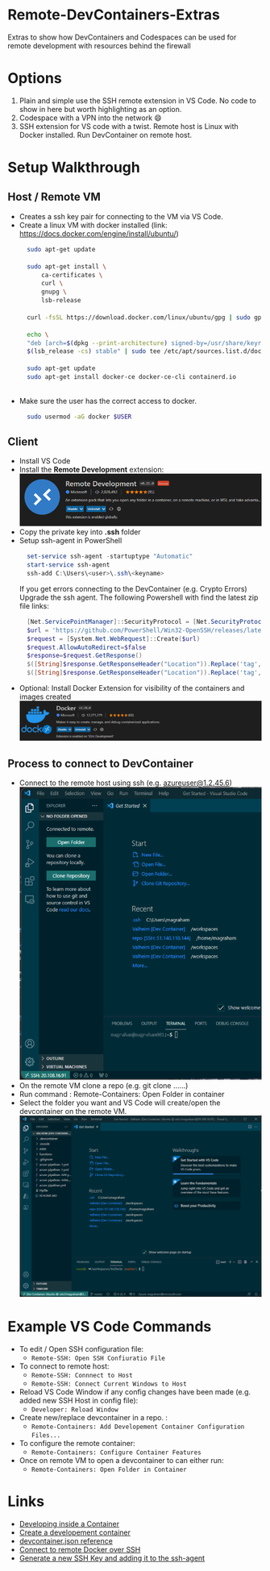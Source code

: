 # Remote-DevContainers-Extras
Extras to show how DevContainers and Codespaces can be used for remote development with resources behind the firewall

# Options
1) Plain and simple use the SSH remote extension in VS Code. No code to show in here but worth highlighting as an option.
2) Codespace with a VPN into the network :smile:
3) SSH extension for VS code with a twist. Remote host is Linux with Docker installed. Run DevContainer on remote host. 



# Setup Walkthrough
## Host / Remote VM
- Creates a ssh key pair for connecting to the VM via VS Code.
- Create a linux VM with docker installed (link: https://docs.docker.com/engine/install/ubuntu/)  
  ```bash
    sudo apt-get update

    sudo apt-get install \
	    ca-certificates \
	    curl \
	    gnupg \
        lsb-release

    curl -fsSL https://download.docker.com/linux/ubuntu/gpg | sudo gpg --dearmor -o /usr/share/keyrings/docker-archive-keyring.gpg

    echo \
    "deb [arch=$(dpkg --print-architecture) signed-by=/usr/share/keyrings/docker-archive-keyring.gpg] https://download.docker.com/linux/ubuntu \
    $(lsb_release -cs) stable" | sudo tee /etc/apt/sources.list.d/docker.list > /dev/null

    sudo apt-get update
    sudo apt-get install docker-ce docker-ce-cli containerd.io 
    
  ```
- Make sure the user has the correct access to docker.
  ```bash
    sudo usermod -aG docker $USER
  ```

## Client
- Install VS Code
- Install the **Remote Development** extension:  
![Remote Development Extension](images/Remote-Development%20Extension.png)    
- Copy the private key into **.ssh** folder
- Setup ssh-agent in PowerShell
  ```powershell
    set-service ssh-agent -startuptype "Automatic"
    start-service ssh-agent
    ssh-add C:\Users\<user>\.ssh\<keyname>
  ```
  If you get errors connecting to the DevContainer (e.g. Crypto Errors) Upgrade the ssh agent. The following Powershell with find the latest zip file links:  
  ```powershell
    [Net.ServicePointManager]::SecurityProtocol = [Net.SecurityProtocolType]::Tls12
    $url = 'https://github.com/PowerShell/Win32-OpenSSH/releases/latest/'
    $request = [System.Net.WebRequest]::Create($url)
    $request.AllowAutoRedirect=$false
    $response=$request.GetResponse()
    $([String]$response.GetResponseHeader("Location")).Replace('tag','download') + '/OpenSSH-Win64.zip'  
    $([String]$response.GetResponseHeader("Location")).Replace('tag','download') + '/OpenSSH-Win32.zip'
  ```
- Optional: Install Docker Extension for visibility of the containers and images created  
    ![Docker Externsion](images/docker%20extension.png)
  
## Process to connect to DevContainer
- Connect to the remote host using ssh (e.g. azureuser@1.2.45.6)  
  ![SSH to Remote Host](images/ssh%20to%20host.png)
- On the remote VM clone a repo (e.g. git clone ……)
- Run command : Remote-Containers: Open Folder in container
- Select the folder you want and VS Code will create/open the devcontainer on the remote VM.  
  ![DevContainer](images/devcontainer.png)

# Example VS Code Commands
- To edit / Open SSH configuration file:  
  - ```Remote-SSH: Open SSH Confiuratio File```
- To connect to remote host:  
  - ```Remote-SSH: Connnect to Host``` 
  - ```Remote-SSH: Connect Current Windows to Host```
- Reload VS Code Window if any config changes have been made (e.g. added new SSH Host in config file):  
  - ```Developer: Reload Window```
- Create new/replace devcontainer in a repo. :  
  - ```Remote-Containers: Add Developement Container Configuration Files...```
- To configure the remote container:  
  - ```Remote-Containers: Configure Container Features```
- Once on remote VM to open a devcontainer to can either run:  
  - ```Remote-Containers: Open Folder in Container```


# Links
- [Developing inside a Container](https://code.visualstudio.com/docs/remote/containers)
- [Create a developement container](https://code.visualstudio.com/docs/remote/create-dev-container)
- [devcontainer.json reference](https://code.visualstudio.com/docs/remote/devcontainerjson-reference)
- [Connect to remote Docker over SSH](https://code.visualstudio.com/docs/containers/ssh)
- [Generate a new SSH Key and adding it to the ssh-agent](https://code.visualstudio.com/docs/containers/ssh)
